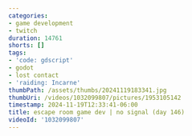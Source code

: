 ```yaml
---
categories:
- game development
- twitch
duration: 14761
shorts: []
tags:
- 'code: gdscript'
- godot
- lost contact
- 'raiding: Incarne'
thumbPath: /assets/thumbs/20241119183341.jpg
thumbUri: /videos/1032099807/pictures/1953105142
timestamp: 2024-11-19T12:33:41-06:00
title: escape room game dev | no signal (day 146)
videoId: '1032099807'
---
```

